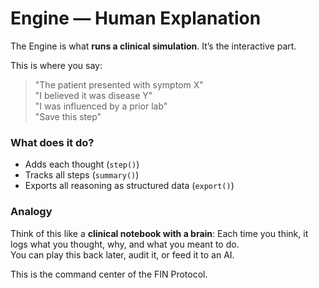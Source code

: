 # Engine — Human Explanation

The Engine is what **runs a clinical simulation**. It’s the interactive part.

This is where you say:
> "The patient presented with symptom X"  
> "I believed it was disease Y"  
> "I was influenced by a prior lab"  
> "Save this step"

### What does it do?

- Adds each thought (`step()`)
- Tracks all steps (`summary()`)
- Exports all reasoning as structured data (`export()`)

### Analogy

Think of this like a **clinical notebook with a brain**:
Each time you think, it logs what you thought, why, and what you meant to do.  
You can play this back later, audit it, or feed it to an AI.

This is the command center of the FIN Protocol.
